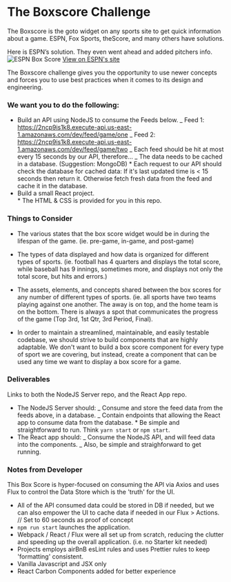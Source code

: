 # The Boxscore Challenge

The Boxscore is the goto widget on any sports site to get quick information about a game. ESPN, Fox Sports, theScore, and many others have solutions.

Here is ESPN’s solution. They even went ahead and added pitchers info.
![ESPN Box Score](https://dl.dropboxusercontent.com/s/jvbqjkgyspt5p5u/Screenshot%202018-07-16%2020.32.21.png "ESPN Box Score")
[View on ESPN's site](http://www.espn.com/mlb/boxscore?gameId=380715102)

The Boxscore challenge gives you the opportunity to use newer concepts and forces you to use best practices when it comes to its design and engineering.

### We want you to do the following:

- Build an API using NodeJS to consume the Feeds below.
  _ Feed 1: https://2ncp9is1k8.execute-api.us-east-1.amazonaws.com/dev/feed/game/one
  _ Feed 2: https://2ncp9is1k8.execute-api.us-east-1.amazonaws.com/dev/feed/game/two
  _ Each feed should be hit at most every 15 seconds by our API, therefore...
  _ The data needs to be cached in a database. (Suggestion: MongoDB) \* Each request to our API should check the database for cached data: If it's last updated time is < 15 seconds then return it. Otherwise fetch fresh data from the feed and cache it in the database.
- Build a small React project.  
   \* The HTML & CSS is provided for you in this repo.

### Things to Consider

- The various states that the box score widget would be in during the lifespan of the game. (ie. pre-game, in-game, and post-game)
- The types of data displayed and how data is organized for different types of sports. (ie. football has 4 quarters and displays the total score, while baseball has 9 innings, sometimes more, and displays not only the total score, but hits and errors.)
- The assets, elements, and concepts shared between the box scores for any number of different types of sports. (ie. all sports have two teams playing against one another. The away is on top, and the home team is on the bottom. There is always a spot that communicates the progress of the game (Top 3rd, 1st Qtr, 3rd Period, Final).

- In order to maintain a streamlined, maintainable, and easily testable codebase, we should strive to build components that are highly adaptable. We don't want to build a box score component for every type of sport we are covering, but instead, create a component that can be used any time we want to display a box score for a game.

### Deliverables

Links to both the NodeJS Server repo, and the React App repo.

- The NodeJS Server should:
  _ Consume and store the feed data from the feeds above, in a database.
  _ Contain endpoints that allowing the React app to consume data from the database. \* Be simple and straightforward to run. Think `yarn start` or `npm start`.
- The React app should:
  _ Consume the NodeJS API, and will feed data into the components.
  _ Also, be simple and straighforward to get running.

### Notes from Developer

This Box Score is hyper-focused on consuming the API via Axios and uses Flux to control the Data Store which is the 'truth' for the UI.

- All of the API consumed data could be stored in DB if needed, but we can also empower the UI to cache data if needed in our Flux > Actions. // Set to 60 seconds as proof of concept
- `npm run start` launches the application.
- Webpack / React / Flux were all set up from scratch, reducing the clutter and speeding up the overall application. (i.e. no Starter kit needed)
- Projects employs airBnB esLint rules and uses Prettier rules to keep 'formatting' consistent.
- Vanilla Javascript and JSX only
- React Carbon Components added for better experience
